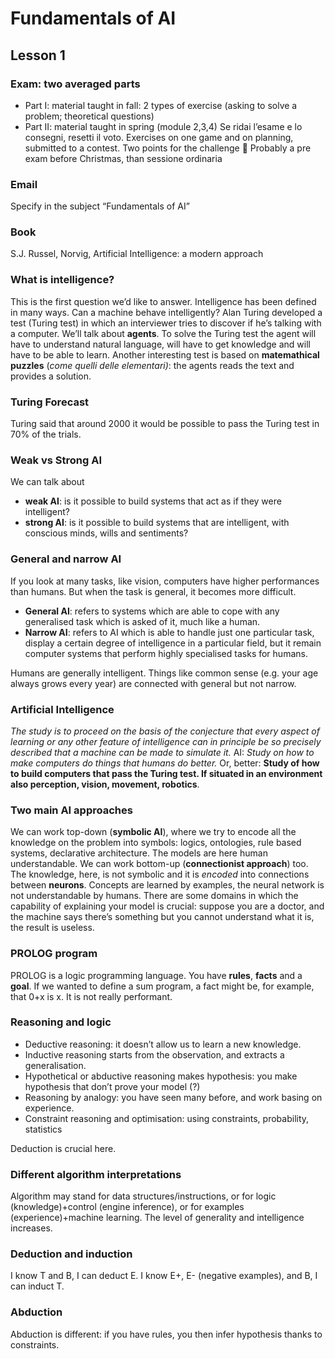 # Fundamentals of AI
## Lesson 1
### Exam: two averaged parts
* Part I: material taught in fall: 2 types of exercise (asking to solve a problem; theoretical questions)
* Part II: material taught in spring (module 2,3,4)
Se ridai l’esame e lo consegni, resetti il voto. Exercises on one game and on planning, submitted to a contest. Two points for the challenge 🙋 
Probably a pre exam before Christmas, than sessione ordinaria
### Email
Specify in the subject “Fundamentals of AI”
### Book
S.J. Russel, Norvig, Artificial Intelligence: a modern approach

### What is intelligence?
This is the first question we’d like to answer. Intelligence has been defined in many ways. 
Can a machine behave intelligently? Alan Turing developed a test (Turing test) in which an interviewer tries to discover if he’s talking with a computer.
We’ll talk about **agents**. To solve the Turing test the agent will have to understand natural language, will have to get knowledge and will have to be able to learn. Another interesting test is based on **matemathical puzzles** (_come quelli delle elementari)_: the agents reads the text and provides a solution.  
### Turing Forecast
Turing said that around 2000 it would be possible to pass the Turing test in 70% of the trials. 
### Weak vs Strong AI
We can talk about 
* **weak AI**: is it possible to build systems that act as if they were intelligent? 
* **strong AI**: is it possible to build systems that are intelligent, with conscious minds, wills and sentiments?
### General and narrow AI
If you look at many tasks, like vision, computers have higher performances than humans. But when the task is general, it becomes more difficult. 
* **General AI**: refers to systems which are able to cope with any generalised task which is asked of it, much like a human.
* **Narrow AI**: refers to AI which is able to handle just one particular task, display a certain degree of intelligence in a particular field, but it remain computer systems that perform highly specialised tasks for humans.

Humans are generally intelligent.
Things like common sense (e.g. your age always grows every year) are connected with general but not narrow. 

### Artificial Intelligence 
_The study is to proceed on the basis of the conjecture that every aspect of learning or any other feature of intelligence can in principle be so precisely described that a machine can be made to simulate it._
AI: _Study on how to make computers do things that humans do better._ Or, better: **Study of how to build computers that pass the Turing test. If situated in an environment also perception, vision, movement, robotics**.

### Two main AI approaches
We can work top-down (**symbolic AI**), where we try to encode all the knowledge on the problem into symbols: logics, ontologies, rule based systems, declarative architecture. The models are here human understandable. 
We can work bottom-up (**connectionist approach**) too. The knowledge, here, is not symbolic and it is _encoded_ into connections between **neurons**. Concepts are learned by examples, the neural network is not understandable by humans. 
There are some domains in which the capability of explaining your model is crucial: suppose you are a doctor, and the machine says there’s something but you cannot understand what it is, the result is useless.

### PROLOG program
PROLOG is a logic programming language. You have **rules**, **facts** and a **goal**.  If we wanted to define a sum program, a fact might be, for example, that 0+x is x.  It is not really performant.
### Reasoning and logic
* Deductive reasoning: it doesn’t allow us to learn a new knowledge.
* Inductive reasoning starts from the observation, and extracts a generalisation.
* Hypothetical or abductive reasoning makes hypothesis: you make hypothesis that don’t prove your model (?)
* Reasoning by analogy: you have seen many before, and work basing on experience.
* Constraint reasoning and optimisation: using constraints, probability, statistics

Deduction is crucial here. 
### Different algorithm interpretations
Algorithm may stand for data structures/instructions, or for logic (knowledge)+control (engine inference), or for examples (experience)+machine learning. The level of generality and intelligence increases.
### Deduction and induction
I know T and B, I can deduct E.
I know E+, E- (negative examples), and B, I can induct T.
### Abduction
Abduction is different: if you have rules, you then infer hypothesis thanks to constraints. 

